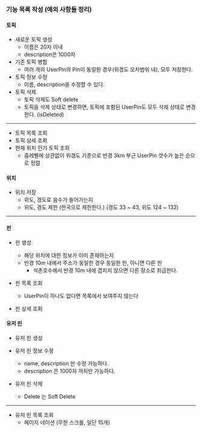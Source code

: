 ### 기능 목록 작성 (예외 사항들 정리)

#### 토픽

- 새로운 토픽 생성
  - 이름은 20자 이내
  - description은 1000자
- 기존 토픽 병합
  - 여러 개의 UserPin의 Pin이 동일한 경우(위경도 오차범위 내), 모두 저장한다.
- 토픽 정보 수정
  - 이름, description을 수정할 수 있다.
- 토픽 삭제
  - 토픽 삭제도 Soft delete
  - 토픽을 삭제 상태로 변경하면, 토픽에 포함된 UserPin도 모두 삭제 상태로 변경한다. (isDeleted)

--- 

- 토픽 목록 조회
- 토픽 상세 조회
- 현재 위치 인기 토픽 조회
  - 줌레벨에 상관없이 위경도 기준으로 반경 3km 부근 UserPin 갯수가 높은 순으로 정렬

#### 위치

- 위치 저장
  - 위도, 경도로 음수가 들어가는지
  - 위도, 경도 제한 (한국으로 제한한다.) (경도 33 ~ 43, 위도 124 ~ 132)

--------

#### 핀

- 핀 생성
  - 해당 위치에 대한 정보가 이미 존재하는지
  - 반경 10m 내에서 주소가 동일한 경우 동일한 핀, 아니면 다른 핀
    - 석촌호수에서 반경 10m 내에 겹치지 않으면 다른 장소로 취급한다.

- 핀 목록 조회
  - UserPin이 하나도 없다면 목록에서 보여주지 않는다

- 핀 상세 조회

#### 유저 핀 

- 유저 핀 생성

- 유저 핀 정보 수정
  - name, description 만 수정 가능하다. 
  - description 은 1000자 까지만 가능하다.
- 유저 핀 삭제
  - Delete 는 Soft Delete

---

- 유저 핀 목록 조회
  - 페이지 네이션 (무한 스크롤, 일단 15개)

